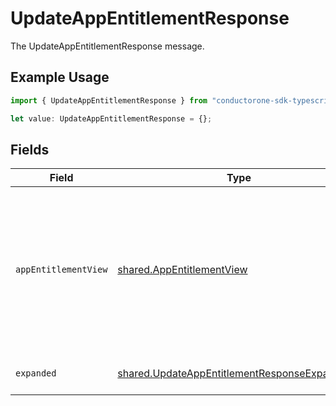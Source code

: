 # UpdateAppEntitlementResponse

The UpdateAppEntitlementResponse message.

## Example Usage

```typescript
import { UpdateAppEntitlementResponse } from "conductorone-sdk-typescript/sdk/models/shared";

let value: UpdateAppEntitlementResponse = {};
```

## Fields

| Field                                                                                                                    | Type                                                                                                                     | Required                                                                                                                 | Description                                                                                                              |
| ------------------------------------------------------------------------------------------------------------------------ | ------------------------------------------------------------------------------------------------------------------------ | ------------------------------------------------------------------------------------------------------------------------ | ------------------------------------------------------------------------------------------------------------------------ |
| `appEntitlementView`                                                                                                     | [shared.AppEntitlementView](../../../sdk/models/shared/appentitlementview.md)                                            | :heavy_minus_sign:                                                                                                       | The app entitlement view contains the serialized app entitlement and paths to objects referenced by the app entitlement. |
| `expanded`                                                                                                               | [shared.UpdateAppEntitlementResponseExpanded](../../../sdk/models/shared/updateappentitlementresponseexpanded.md)[]      | :heavy_minus_sign:                                                                                                       | List of related objects                                                                                                  |